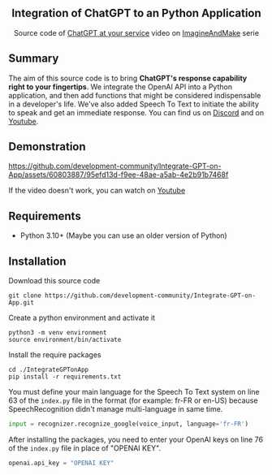 <div align="center">
    <h2>Integration of ChatGPT to an Python Application</h2>
    <p>Source code of <a href="https://www.youtube.com/watch?v=hr97D41UrAA" target="_blank"><u>ChatGPT at your service</u></a> video on <a href="https://www.youtube.com/playlist?list=PLpBtWRenhW_S0YjxqE1fhbtTuK8SSZHNW" target="_blank"><u>ImagineAndMake</u></a> serie</p>
</div>

## Summary

The aim of this source code is to bring __ChatGPT's response capability right to your fingertips__. We integrate the OpenAI API into a Python application, and then add functions that might be considered indispensable in a developer's life. We've also added Speech To Text to initiate the ability to speak and get an immediate response.
You can find us on [Discord](http://discord.com/invite/dev-community) and on [Youtube](https://www.youtube.com/channel/UCmH1td7f73IEyYNNg5XDT9g).

## Demonstration

https://github.com/development-community/Integrate-GPT-on-App/assets/60803887/95efd13d-f9ee-48ae-a5ab-4e2b91b7468f

If the video doesn't work, you can watch on [Youtube](https://youtu.be/LlF1ojpID_c)

## Requirements
- Python 3.10+ (Maybe you can use an older version of Python)

## Installation

Download this source code
```
git clone https://github.com/development-community/Integrate-GPT-on-App.git
```

Create a python environment and activate it
```
python3 -m venv environment
source environment/bin/activate
```

Install the require packages
```
cd ./IntegrateGPTonApp
pip install -r requirements.txt
```

You must define your main language for the Speech To Text system on line 63 of the `index.py` file in the format (for example: fr-FR or en-US) because SpeechRecognition didn't manage multi-language in same time.
```python
input = recognizer.recognize_google(voice_input, language='fr-FR')
```

After installing the packages, you need to enter your OpenAI keys on line 76 of the `index.py` file in place of "OPENAI KEY".
```python
openai.api_key = "OPENAI KEY"
```
